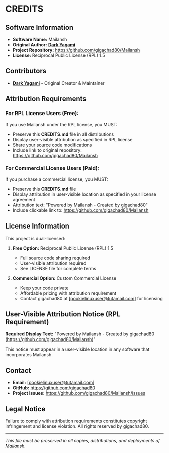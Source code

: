

# CREDITS

## Software Information
- **Software Name:** Mailansh
- **Original Author:** **[Dark Yagami](https://github.com/gigachad80)**
- **Project Repository:** https://github.com/gigachad80/Mailansh
- **License:** Reciprocal Public License (RPL) 1.5

## Contributors
- **[Dark Yagami](https://github.com/gigachad80)** - Original Creator & Maintainer

## Attribution Requirements

### For RPL License Users (Free):
If you use Mailansh under the RPL license, you MUST:
- Preserve this **CREDITS.md** file in all distributions
- Display user-visible attribution as specified in RPL license
- Share your source code modifications
- Include link to original repository: https://github.com/gigachad80/Mailansh

### For Commercial License Users (Paid):
If you purchase a commercial license, you MUST:
- Preserve this **CREDITS.md** file
- Display attribution in user-visible location as specified in your license agreement
- Attribution text: "Powered by Mailansh - Created by gigachad80"
- Include clickable link to: https://github.com/gigachad80/Mailansh

## License Information
This project is dual-licensed:

1. **Free Option:** Reciprocal Public License (RPL) 1.5
   - Full source code sharing required
   - User-visible attribution required
   - See LICENSE file for complete terms

2. **Commercial Option:** Custom Commercial License
   - Keep your code private
   - Affordable pricing with attribution requirement
   - Contact gigachad80 at [pookielinuxuser@tutamail.com] for licensing

## User-Visible Attribution Notice (RPL Requirement)
**Required Display Text:** "Powered by Mailansh - Created by gigachad80 (https://github.com/gigachad80/Mailansh)"

This notice must appear in a user-visible location in any software that incorporates Mailansh.

## Contact
- **Email:** [pookielinuxuser@tutamail.com]
- **GitHub:** https://github.com/gigachad80
- **Project Issues:** https://github.com/gigachad80/Mailansh/issues

## Legal Notice
Failure to comply with attribution requirements constitutes copyright infringement and license violation. All rights reserved by gigachad80.

---
*This file must be preserved in all copies, distributions, and deployments of Mailansh.*
